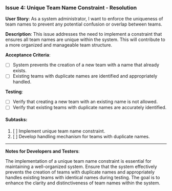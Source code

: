 ### **Issue 4: Unique Team Name Constraint - Resolution**

**User Story**: As a system administrator, I want to enforce the uniqueness of team names to prevent any potential confusion or overlap between teams.

**Description**: This issue addresses the need to implement a constraint that ensures all team names are unique within the system. This will contribute to a more organized and manageable team structure.

**Acceptance Criteria**:

- [ ] System prevents the creation of a new team with a name that already exists.
- [ ] Existing teams with duplicate names are identified and appropriately handled.

**Testing**:

- [ ] Verify that creating a new team with an existing name is not allowed.
- [ ] Verify that existing teams with duplicate names are accurately identified.

#### Subtasks:

1. [ ] Implement unique team name constraint.
2. [ ] Develop handling mechanism for teams with duplicate names.

---

**Notes for Developers and Testers**:

The implementation of a unique team name constraint is essential for maintaining a well-organized system. Ensure that the system effectively prevents the creation of teams with duplicate names and appropriately handles existing teams with identical names during testing. The goal is to enhance the clarity and distinctiveness of team names within the system.
